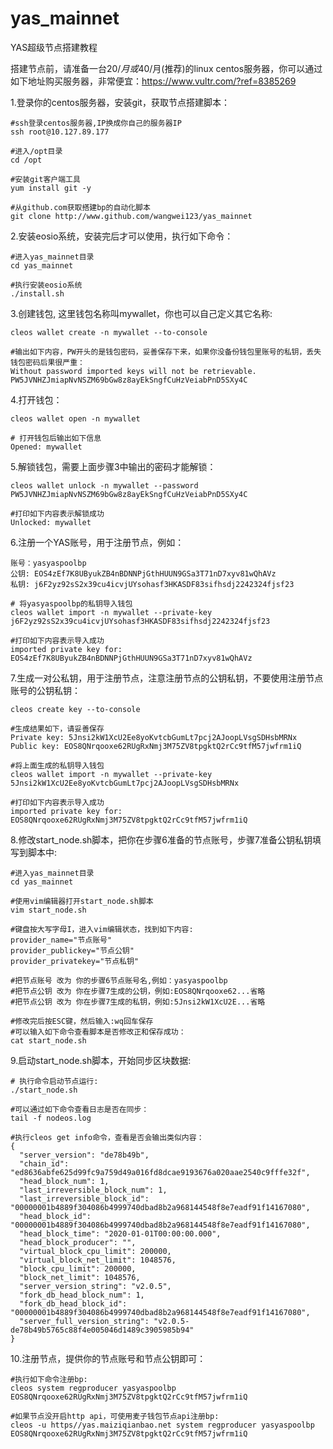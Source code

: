 # yas_mainnet
YAS超级节点搭建教程

搭建节点前，请准备一台$20/月或$40/月(推荐)的linux centos服务器，你可以通过如下地址购买服务器，非常便宜：https://www.vultr.com/?ref=8385269

1.登录你的centos服务器，安装git，获取节点搭建脚本：

```shell
#ssh登录centos服务器,IP换成你自己的服务器IP
ssh root@10.127.89.177

#进入/opt目录
cd /opt

#安装git客户端工具
yum install git -y

#从github.com获取搭建bp的自动化脚本
git clone http://www.github.com/wangwei123/yas_mainnet
```

2.安装eosio系统，安装完后才可以使用，执行如下命令：

```shell
#进入yas_mainnet目录
cd yas_mainnet

#执行安装eosio系统
./install.sh
```

3.创建钱包, 这里钱包名称叫mywallet，你也可以自己定义其它名称: 

```shell
cleos wallet create -n mywallet --to-console

#输出如下内容，PW开头的是钱包密码，妥善保存下来，如果你没备份钱包里账号的私钥，丢失钱包密码后果很严重：
Without password imported keys will not be retrievable.
PW5JVNHZJmiapNvNSZM69bGw8z8ayEkSngfCuHzVeiabPnD5SXy4C 
```

4.打开钱包：

```shell
cleos wallet open -n mywallet

# 打开钱包后输出如下信息
Opened: mywallet
```

5.解锁钱包，需要上面步骤3中输出的密码才能解锁：

```shell
cleos wallet unlock -n mywallet --password PW5JVNHZJmiapNvNSZM69bGw8z8ayEkSngfCuHzVeiabPnD5SXy4C

#打印如下内容表示解锁成功
Unlocked: mywallet
```

6.注册一个YAS账号，用于注册节点，例如：

```shell
账号：yasyaspoolbp
公钥: EOS4zEf7K8UByukZB4nBDNNPjGthHUUN9GSa3T71nD7xyv81wQhAVz
私钥: j6F2yz92sS2x39cu4icvjUYsohasf3HKASDF83sifhsdj2242324fjsf23

# 将yasyaspoolbp的私钥导入钱包
cleos wallet import -n mywallet --private-key j6F2yz92sS2x39cu4icvjUYsohasf3HKASDF83sifhsdj2242324fjsf23

#打印如下内容表示导入成功
imported private key for: EOS4zEf7K8UByukZB4nBDNNPjGthHUUN9GSa3T71nD7xyv81wQhAVz
```

7.生成一对公私钥，用于注册节点，注意注册节点的公钥私钥，不要使用注册节点账号的公钥私钥：

```shell
cleos create key --to-console

#生成结果如下，请妥善保存
Private key: 5Jnsi2kW1XcU2Ee8yoKvtcbGumLt7pcj2AJoopLVsgSDHsbMRNx
Public key: EOS8QNrqooxe62RUgRxNmj3M75ZV8tpgktQ2rCc9tfM57jwfrm1iQ

#将上面生成的私钥导入钱包
cleos wallet import -n mywallet --private-key 5Jnsi2kW1XcU2Ee8yoKvtcbGumLt7pcj2AJoopLVsgSDHsbMRNx

#打印如下内容表示导入成功
imported private key for: EOS8QNrqooxe62RUgRxNmj3M75ZV8tpgktQ2rCc9tfM57jwfrm1iQ
```

8.修改start_node.sh脚本，把你在步骤6准备的节点账号，步骤7准备公钥私钥填写到脚本中:

```shell
#进入yas_mainnet目录
cd yas_mainnet

#使用vim编辑器打开start_node.sh脚本
vim start_node.sh

#键盘按大写字母I，进入vim编辑状态，找到如下内容:
provider_name="节点账号"
provider_publickey="节点公钥"
provider_privatekey="节点私钥"

#把节点账号 改为 你的步骤6节点账号名,例如：yasyaspoolbp
#把节点公钥 改为 你在步骤7生成的公钥，例如:EOS8QNrqooxe62...省略
#把节点公钥 改为 你在步骤7生成的私钥，例如:5Jnsi2kW1XcU2E...省略

#修改完后按ESC键，然后输入:wq回车保存
#可以输入如下命令查看脚本是否修改正和保存成功：
cat start_node.sh
```

9.启动start_node.sh脚本，开始同步区块数据: 

```shell
# 执行命令启动节点运行:
./start_node.sh

#可以通过如下命令查看日志是否在同步：
tail -f nodeos.log

#执行cleos get info命令，查看是否会输出类似内容：
{
  "server_version": "de78b49b",
  "chain_id": "ed8636abfe625d99fc9a759d49a016fd8dcae9193676a020aae2540c9fffe32f",
  "head_block_num": 1,
  "last_irreversible_block_num": 1,
  "last_irreversible_block_id": "00000001b4889f304086b4999740dbad8b2a968144548f8e7eadf91f14167080",
  "head_block_id": "00000001b4889f304086b4999740dbad8b2a968144548f8e7eadf91f14167080",
  "head_block_time": "2020-01-01T00:00:00.000",
  "head_block_producer": "",
  "virtual_block_cpu_limit": 200000,
  "virtual_block_net_limit": 1048576,
  "block_cpu_limit": 200000,
  "block_net_limit": 1048576,
  "server_version_string": "v2.0.5",
  "fork_db_head_block_num": 1,
  "fork_db_head_block_id": "00000001b4889f304086b4999740dbad8b2a968144548f8e7eadf91f14167080",
  "server_full_version_string": "v2.0.5-de78b49b5765c88f4e005046d1489c3905985b94"
}
```

10.注册节点，提供你的节点账号和节点公钥即可：

```shell
#执行如下命令注册bp:
cleos system regproducer yasyaspoolbp EOS8QNrqooxe62RUgRxNmj3M75ZV8tpgktQ2rCc9tfM57jwfrm1iQ

#如果节点没开启http api，可使用麦子钱包节点api注册bp:
cleos -u https//yas.maiziqianbao.net system regproducer yasyaspoolbp EOS8QNrqooxe62RUgRxNmj3M75ZV8tpgktQ2rCc9tfM57jwfrm1iQ

```

